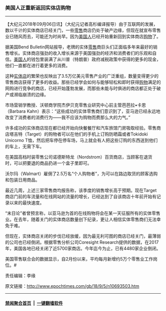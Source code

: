 ### 美国人正重新返回实体店购物
------------------------

<p>【大纪元2018年09月06日讯】（大纪元记者高杉编译报导）由于互联网的发展，数以千计的实体商店已经关门，一些<a href="http://www.epochtimes.com/gb/tag/%E9%9B%B6%E5%94%AE.html">零售</a>商店仍处于破产边缘，但现在就宣布零售业已随风而去，可能还为时尚早。因为<a href="http://www.epochtimes.com/gb/tag/%E7%BE%8E%E5%9B%BD%E4%BA%BA.html">美国人</a>已经开始重新回到实体商店<a href="http://www.epochtimes.com/gb/tag/%E8%B4%AD%E7%89%A9.html">购物</a>了。</p>
<p>据美国Bend Bulletin网站报导，老牌的实体<a href="http://www.epochtimes.com/gb/tag/%E9%9B%B6%E5%94%AE.html">零售</a>商巨头们正面临多年来最好的销售增长。实体商店强劲的收入增长来源于美国强劲的经济和消费者们的乐观和自信。<a href="http://www.epochtimes.com/gb/tag/%E7%BE%8E%E5%9B%BD%E4%BA%BA.html">美国人</a>的钱包里装满了从川普（特朗普）政府减税政策中获得的更多的现金，他们一直都在进行着更多的消费。</p>
<p>这种<a href="http://www.epochtimes.com/gb/tag/%E5%AE%9E%E4%BD%93%E5%BA%97.html">实体店</a>的繁荣也反映出了3.5万亿美元零售产业的广泛重组，数量变得更少的零售商店获得了更多的收益。那些已经学会如何与能够轻松和即时获得<a href="http://www.epochtimes.com/gb/tag/%E8%B4%AD%E7%89%A9.html">购物</a>满足的网购进行竞争的商店，已经开始蓬勃发展，而那些未能与时俱进的商店都正处于破产或濒临崩溃的边缘。</p>
<p>市场营销学教授、沃顿商学院杰伊贝克零售业研究中心前主管芭芭拉•卡恩（Barbara Kahn）表示：“这些成功的实体零售商们意识到了，亚马逊已经永远地改变了消费者的消费行为——我不应该为购物而费那么大的力气。”</p>
<p>许多成功的实体商店现在都已经开始向快餐餐厅和汽车旅馆门房吸取经验。零售商店塔吉特（Target）的购物者可以在他们的手机上订购防晒霜或者Tokidoki Unicorno T恤，然后把车停在停车场，马上就会有人把这些订购的东西送到他们的车上，无需下车。</p>
<p>在美国高档时装零售公司诺德斯特龙（Nordstrom）百货商店，当顾客在退货时，可以把要退的商品扔进一个盒子里即可。</p>
<p>沃尔玛（Walmart）雇佣了2.5万名“个人购物者”，为可以在路边取货的顾客选购和包装日用商品。</p>
<p>最近几周，上述三家零售商均报告称，该季度的销售增长高于预期。现在Target商店门前的车流量和在线网站的流量的增长，已经达到了自该商店十年前开始有记录以来的最快速度。</p>
<p>“末日论”者曾预言称，以亚马逊为首的在线购物将会在某一天征服所有的实体零售业。在去年，随着关门的实体商店数量创下纪录，更让人相信实体零售商们无法幸免于难。</p>
<p>但现在，实体商店关闭的步伐已经放缓，因为最无利可图的商店已经关门，最薄弱的公司也已经倒闭。根据零售分析公司Coresight Research提供的数据，在2017年，美国各地已经关闭了近5700家商店。今年迄今为止，已有4480家企业倒闭。</p>
<p>美国零售联合会的数据显示，自2月份以来，平均每月新增约5万个零售业工作岗位。#</p>
<p>责任编辑：李缘</p>

原文链接：http://www.epochtimes.com/gb/18/9/5/n10693503.htm


------------------------
#### [禁闻聚合首页](https://github.com/gfw-breaker/banned-news/blob/master/README.md) &nbsp;|&nbsp;  [一键翻墙软件](https://github.com/gfw-breaker/nogfw/blob/master/README.md)